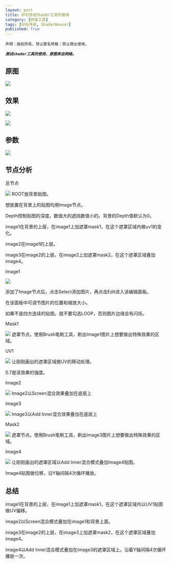```yaml
---
layout: post
title: 炉石传说Shader工具的使用
category: [研发工具]
tags: [炉石传说, ShaderWeaver]
published: True
---
```



`声明：版权所有，禁止匿名转载；禁止商业使用。`

***`测试shader工具的使用，原图来自网络。`***

## 原图
<left>
	<img src="/public/img/ShaderWeaver的使用/1.png">
	</left>

	
## 效果
<left>
	<img src="/public/img/ShaderWeaver的使用/1.gif">
	</left>	
<p></p>
<left>
	<img src="/public/img/ShaderWeaver的使用/2.png">
	</left>	

	
## 参数
<left>
	<img src="/public/img/ShaderWeaver的使用/3.png">
	</left>

	
## 节点分析
总节点
<p></p>
<left>
	<img src="/public/img/ShaderWeaver的使用/4.png">
	</left>
ROOT放背景贴图。

想放置在背景上的贴图均用Image节点。

Depth控制贴图的深度。数值大的遮挡数值小的。背景的Depth值默认为0。

image1在背景的上层，在image1上加遮罩mask1，在这个遮罩区域内做uv1的变化。

image2在image1的上层。

image3在image2的上层，在image2上加遮罩mask2，在这个遮罩区域叠加image4。

Image1
<p></p>
<left>
	<img src="/public/img/ShaderWeaver的使用/5.png">
	</left>
<p></p>
添加了Image节点后，点击Select添加图片，再点击Edit进入该编辑面板。

在该面板中可调节图片的位置和缩放大小。

如果不是四方连续的贴图，就不要勾选LOOP，否则图片边缘会有闪烁。

Mask1
<p></p>
<left>
	<img src="/public/img/ShaderWeaver的使用/6.png">
	</left>
遮罩节点。使用Brush笔刷工具，刷出Image1图片上想要做出特殊效果的区域。
	
UV1	
<p></p>
<left>
	<img src="/public/img/ShaderWeaver的使用/7.png">
	</left>
让刚刚画出的遮罩区域做UV的移动处理。

0.7是该效果的强度。

Image2
<p></p>
<left>
	<img src="/public/img/ShaderWeaver的使用/8.png">
	</left>
Image2以Screen混合效果叠加在底层上

Image3	
<p></p>
<left>
	<img src="/public/img/ShaderWeaver的使用/9.png">
	</left>
Image3以Add Inner混合效果叠加在底层上
	
Mask2
<p></p>
<left>
	<img src="/public/img/ShaderWeaver的使用/10.png">
	</left>
遮罩节点。使用Brush笔刷工具，刷出Image3图片上想要做出特殊效果的区域。
	
Image4
<p></p>
<left>
	<img src="/public/img/ShaderWeaver的使用/11.png">
	</left>
让刚刚画出的遮罩区域以Add Inner混合模式叠加Image4贴图。

Image4贴图做位移，沿Y轴间隔4次循环播放。

## 总结
image1在背景的上层，在image1上加遮罩mask1，在这个遮罩区域内以UV1贴图做UV偏移。

image2以Screen混合模式叠加在image1和背景上面。

image3在image2的上层，在image3上加遮罩mask2，在这个遮罩区域叠加image4。

image4以Add Inner混合模式叠加在image3的遮罩区域上。沿着Y轴间隔4次循环播放一次。

